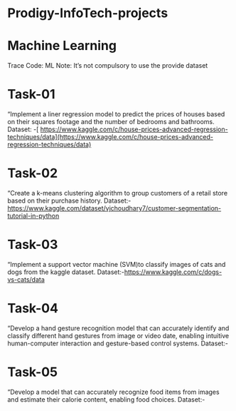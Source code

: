 # Prodigy-InfoTech-projects

# Machine Learning
Trace Code: ML
Note: It’s not compulsory to use the provide dataset
# Task-01
“Implement a liner regression model to predict the prices of houses based on their squares footage and the number of bedrooms and bathrooms.
Dataset: -[ https://www.kaggle.com/c/house-prices-advanced-regression-techniques/data](https://www.kaggle.com/c/house-prices-advanced-regression-techniques/data)


 # Task-02
“Create a k-means clustering algorithm to group customers of a retail store based on their purchase history.
Dataset:-
https://www.kaggle.com/dataset/vjchoudhary7/customer-segmentation-tutorial-in-python

# Task-03
“Implement a support vector machine (SVM)to classify images of cats and dogs from the kaggle dataset.
Dataset:-https://www.kaggle.com/c/dogs-vs-cats/data

# Task-04
“Develop a hand gesture recognition model that can accurately identify and classify different hand gestures from image or video date, enabling intuitive human-computer interaction and gesture-based control systems.
Dataset:-

# Task-05
“Develop a model that can accurately recognize food items from images and estimate their calorie content, enabling food choices.
Dataset:-
